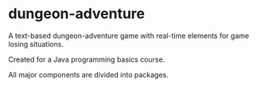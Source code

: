 # dungeon-adventure
A text-based dungeon-adventure game with real-time elements for game losing situations.

Created for a Java programming basics course.

All major components are divided into packages.
